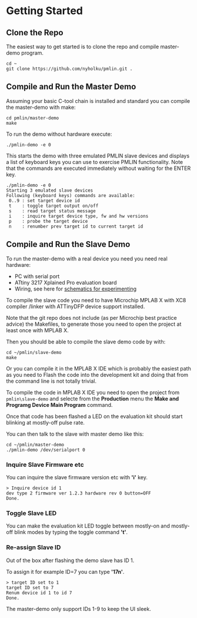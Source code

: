  
# Getting Started

## Clone the Repo
The easiest way to get started is to clone the repo and compile master-demo program.

```console
cd ~
git clone https://github.com/nyholku/pmlin.git .
```

## Compile and Run the Master Demo

Assuming your basic C-tool chain is installed and standard  you can compile the master-demo with make:

```console
cd pmlin/master-demo
make
```

To run the demo without hardware execute:

```console
./pmlin-demo -e 0
```

This starts the demo with three emulated PMLIN slave devices and
displays a list of keyboard keys you can use to exercise 
PMLIN functionality. Note that the commands are executed immediately without waiting for the ENTER key.

```console
./pmlin-demo -e 0
Starting 3 emulated slave devices
Following (keyboard keys) commands are available:
 0..9 : set target device id
 t    : toggle target output on/off
 s    : read target status message
 i    : inquire target device type, fw and hw versions
 p    : probe the target device
 n    : renumber prev target id to current target id
```

## Compile and Run the Slave Demo


To run the master-demo with a real device you need  you need real hardware:

* PC with serial port
* ATtiny 3217 Xplained Pro evaluation board
* Wiring, see here for [schematics for experimenting](schematics.png)

To compile the slave code you need to have Microchip MPLAB X with XC8 compiler /linker with ATTinyDFP device support installed.

Note that the git repo does not include (as per Microchip best practice advice) the Makefiles, to generate those you need to open the project at least once with MPLAB X.

Then you should be able to compile the slave demo code by with:

```console
cd ~/pmlin/slave-demo
make
```

Or you can compile it in the MPLAB X IDE which is probably the easiest path as you need to Flash the code into the development kit and doing that from the command line is not totally trivial.

To compile the code in MPLAB X IDE you need to open the project from `pmlin\slave-demo` and selecte from the **Production**  menu the **Make and Programg Device Main Program** command.

Once that code has been flashed a LED on the evaluation kit should start blinking at mostly-off pulse rate.

You can then talk to the slave with master demo like this:

```console
cd ~/pmlin/master-demo
./pmlin-demo /dev/serialport 0
```

### Inquire Slave Firmware etc

You can inquire the slave firmware version etc with **'i'** key.

```console
> Inquire device id 1
dev type 2 firmware ver 1.2.3 hardware rev 0 button=OFF
Done.
```
### Toggle Slave LED

You can make the evaluation kit LED toggle between mostly-on
and mostly-off blink modes by typing the toggle command **'t'**.

### Re-assign Slave ID

Out of the box after flashing the demo slave has ID 1.

To assign it for example ID=7 you can type  **'17n'**.

```console
> target ID set to 1
target ID set to 7
Renum device id 1 to id 7
Done.
```

The master-demo only support IDs 1-9 to keep the UI sleek.
